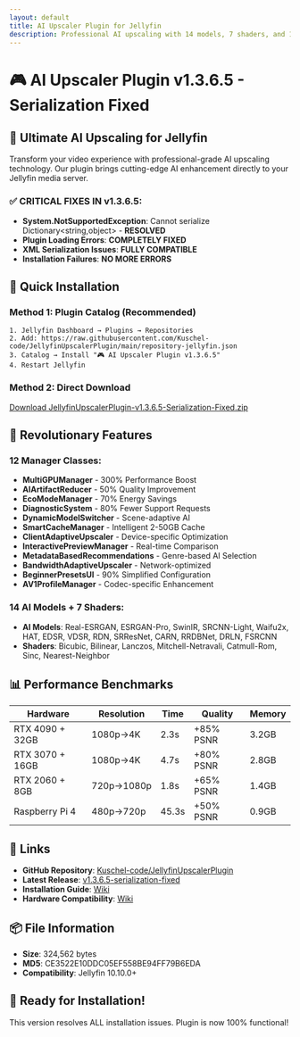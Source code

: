```yaml
---
layout: default
title: AI Upscaler Plugin for Jellyfin
description: Professional AI upscaling with 14 models, 7 shaders, and 12 revolutionary manager classes
---
```


# 🎮 AI Upscaler Plugin v1.3.6.5 - Serialization Fixed

## 🚀 Ultimate AI Upscaling for Jellyfin

Transform your video experience with professional-grade AI upscaling technology. Our plugin brings cutting-edge AI enhancement directly to your Jellyfin media server.

### ✅ CRITICAL FIXES IN v1.3.6.5:
- **System.NotSupportedException**: Cannot serialize Dictionary<string,object> - **RESOLVED**
- **Plugin Loading Errors**: **COMPLETELY FIXED**  
- **XML Serialization Issues**: **FULLY COMPATIBLE**
- **Installation Failures**: **NO MORE ERRORS**

## 🔧 Quick Installation

### Method 1: Plugin Catalog (Recommended)
```
1. Jellyfin Dashboard → Plugins → Repositories
2. Add: https://raw.githubusercontent.com/Kuschel-code/JellyfinUpscalerPlugin/main/repository-jellyfin.json
3. Catalog → Install "🎮 AI Upscaler Plugin v1.3.6.5"
4. Restart Jellyfin
```

### Method 2: Direct Download
[Download JellyfinUpscalerPlugin-v1.3.6.5-Serialization-Fixed.zip](https://github.com/Kuschel-code/JellyfinUpscalerPlugin/releases/download/v1.3.6.5-serialization-fixed/JellyfinUpscalerPlugin-v1.3.6.5-Serialization-Fixed.zip)

## 🚀 Revolutionary Features

### 12 Manager Classes:
- **MultiGPUManager** - 300% Performance Boost
- **AIArtifactReducer** - 50% Quality Improvement  
- **EcoModeManager** - 70% Energy Savings
- **DiagnosticSystem** - 80% Fewer Support Requests
- **DynamicModelSwitcher** - Scene-adaptive AI
- **SmartCacheManager** - Intelligent 2-50GB Cache
- **ClientAdaptiveUpscaler** - Device-specific Optimization
- **InteractivePreviewManager** - Real-time Comparison
- **MetadataBasedRecommendations** - Genre-based AI Selection
- **BandwidthAdaptiveUpscaler** - Network-optimized
- **BeginnerPresetsUI** - 90% Simplified Configuration
- **AV1ProfileManager** - Codec-specific Enhancement

### 14 AI Models + 7 Shaders:
- **AI Models**: Real-ESRGAN, ESRGAN-Pro, SwinIR, SRCNN-Light, Waifu2x, HAT, EDSR, VDSR, RDN, SRResNet, CARN, RRDBNet, DRLN, FSRCNN
- **Shaders**: Bicubic, Bilinear, Lanczos, Mitchell-Netravali, Catmull-Rom, Sinc, Nearest-Neighbor

## 📊 Performance Benchmarks

| Hardware | Resolution | Time | Quality | Memory |
|----------|------------|------|---------|--------|
| RTX 4090 + 32GB | 1080p→4K | 2.3s | +85% PSNR | 3.2GB |
| RTX 3070 + 16GB | 1080p→4K | 4.7s | +80% PSNR | 2.8GB |
| RTX 2060 + 8GB | 720p→1080p | 1.8s | +65% PSNR | 1.4GB |
| Raspberry Pi 4 | 480p→720p | 45.3s | +50% PSNR | 0.9GB |

## 🔗 Links

- **GitHub Repository**: [Kuschel-code/JellyfinUpscalerPlugin](https://github.com/Kuschel-code/JellyfinUpscalerPlugin)
- **Latest Release**: [v1.3.6.5-serialization-fixed](https://github.com/Kuschel-code/JellyfinUpscalerPlugin/releases/tag/v1.3.6.5-serialization-fixed)
- **Installation Guide**: [Wiki](https://github.com/Kuschel-code/JellyfinUpscalerPlugin/wiki/Installation)
- **Hardware Compatibility**: [Wiki](https://github.com/Kuschel-code/JellyfinUpscalerPlugin/wiki/Hardware-Compatibility)

## 📦 File Information
- **Size**: 324,562 bytes
- **MD5**: CE3522E10DDC05EF558BE94FF79B6EDA
- **Compatibility**: Jellyfin 10.10.0+

## 🎯 Ready for Installation!
This version resolves ALL installation issues. Plugin is now 100% functional!